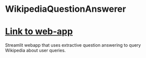 # WikipediaQuestionAnswerer
# [Link to web-app](https://minioracle.streamlit.app/)
Streamlit webapp that uses extractive question answering to query Wikipedia about user queries.
